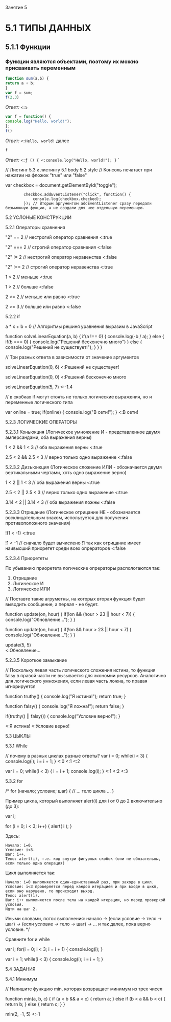 Занятие 5

# 5.1 ТИПЫ ДАННЫХ

## 5.1.1 Функции


### Функции являются объектами, поэтому их можно присваивать переменным

```js
function sum(a,b) {
return a + b;
}
var f = sum;
f(2,3)
```
*Ответ:* `<:5`

```js
var f = function() {
console.log("Hello, world!");
};
f()
```
*Ответ:* `<:Hello, world!` далее
```js
f
```
*Ответ:* `<:ƒ () { <:console.log("Hello, world!"); }`
`


// Листинг 5.3 к листингу 5.1 body 5.2 style
// Консоль печатает при нажатии на фложок "true" или "false" 

var checkbox = document.getElementById("toggle");
            
            checkbox.addEventListener("click", function() {
                console.log(checkbox.checked);
            }); // Вторым аргументом addEventListener сразу передали безымянную фукцию, а не создали для нее отдельную переменную.
			
			
			

5.2 УСЛОНЫЕ КОНСТРУКЦИИ

5.2.1 Операторы сравнения


"2" == 2  // нестрогий оператор сравнения
<:true

"2" === 2  // строгий оператор сравнения
<:false

"2" != 2  // нестрогий оператор неравенства
<:false

"2" !== 2  // строгий оператор неравенства
<:true	


1 < 2   // меньше
<:true

1 > 2   // больше
<:false

2 <= 2   // меньше или равно
<:true

2 >= 3   // больше или равно
<:false



5.2.2 if	

a * x + b = 0   // Алгоритмы решиня уравнения выразим в JavaScript		

function solveLinearEquation(a, b) {
    if(a !== 0) {
        console.log(-b / a);
    } else {
        if(b === 0) {
            console.log("Решений бесконечно много")
        } else {
            console.log("Решений не существует!");
        }
    }
}

// Три разных ответа в зависимости от значение аргументов

solveLinearEquation(0, 6)
<:Решений не существует!

solveLinearEquation(0, 0)
<:Решений бесконечно много

solveLinearEquation(5, 7)
<:-1.4

// в скобках if могут стоять не только логические выражения, но и переменные логического типа

var online = true;
if(online) {
    console.log("В сети!");
}
<:В сети!


5.2.3 ЛОГИЧЕСКИЕ ОПЕРАТОРЫ

5.2.3.1 Коньюкция (Логическое умножение И - представленное двумя амперсандами, оба выражения верны)

1 < 2 && 1 < 3   // оба выражения верны
<:true

2.5 < 2 && 2.5 < 3   // верно только одно выражение
<:false


5.2.3.2 Дизъюнкция (Логическое сложение ИЛИ - обозначается двумя вертикальными чертами, хоть одно выражение верно)

1 < 2 || 1 < 3   // оба выражения верны
<:true

2.5 < 2 || 2.5 < 3   // верно только одно выражение
<:true

3.14 < 2 || 3.14 < 3   // оба выражения ложны
<:false


5.2.3.3 Отрицание (Логическое отрицание НЕ - обозначается восклицательным знаком, используется для получения противоположного значения)

!(1 < -1) 
<:true

!1 < -1   // сначало будет вычислено !1 так как отрицание имеет наивысший приоретет среди всех опрераторов
<:false


5.2.3.4 Приорететы

По убыванию приоретета логические опрераторы распологаются так:

1. Отрицание
2. Лигическое И
3. Логическое ИЛИ

// Поставте такие агруметны, на которых вторая функция будет выводить сообщение, а первая - не будет.
                    
function update(on, hour) {
    if(!on && (hour > 23 || hour < 7)) {
        console.log("Обновление...");
    }
}  



function update(on, hour) {
    if(!on && hour > 23 || hour < 7) {
        console.log("Обновление...");
    }
} 

update(5, 5)                
<:Обновление...                 
    
5.2.3.5 Короткое замыкание

// Поскольку левая часть логического сложения истина, то функция falsy в правой части не вызывается для экономии ресурсов. Аналогично для логического умножения, если левая часть ложна, то правая игнорируется

function truthy() {
    console.log("Я истина!");
    return true;
}

function falsy() {
    console.log("Я ложна!");
    return false;
}

if(truthy() || falsy()) {
    console.log("Условие верно!");
}

<:Я истина!
<:Условие верно!	


5.3 ЦЫКЛЫ

5.3.1 While


// почему в разных циклах разные ответы? 
var i = 0;
while(i < 3) {
    console.log(i);
    i = i + 1;
}
<:0
<:1
<:2

var i = 0;
while(i < 3) {
    i = i + 1;
    console.log(i);
}
<:1
<:2
<:3


5.3.2 for

/*
for (начало; условие; шаг) {
  // ... тело цикла ...
}

Пример цикла, который выполняет alert(i) для i от 0 до 2 включительно (до 3):

var i;

for (i = 0; i < 3; i++) {
  alert( i );
}

Здесь:

    Начало: i=0.
    Условие: i<3.
    Шаг: i++.
    Тело: alert(i), т.е. код внутри фигурных скобок (они не обязательны, если только одна операция)

Цикл выполняется так:

    Начало: i=0 выполняется один-единственный раз, при заходе в цикл.
    Условие: i<3 проверяется перед каждой итерацией и при входе в цикл, если оно нарушено, то происходит выход.
    Тело: alert(i).
    Шаг: i++ выполняется после тела на каждой итерации, но перед проверкой условия.
    Идти на шаг 2.

Иными словами, поток выполнения: начало → (если условие → тело → шаг) → (если условие → тело → шаг) → … и так далее, пока верно условие.
*/

Сравните for и while

var i;
for(i = 0; i < 3; i = i + 1) {
    console.log(i);
}


var i = 1;
while(i < 3) {
    console.log(i);
    i = i + 1;
}


5.4 ЗАДАНИЯ

5.4.1 Минимум

// Напишите функцию min, которая возвращает минимум из трех чисел

function min(a, b, c)
    {
        if (a < b && a < c) {
            return a;
        } else if (b < a && b < c) {
            return b;
        } else {
            return c;
        }
    }

min(2, -1, 5)
<:-1



  

